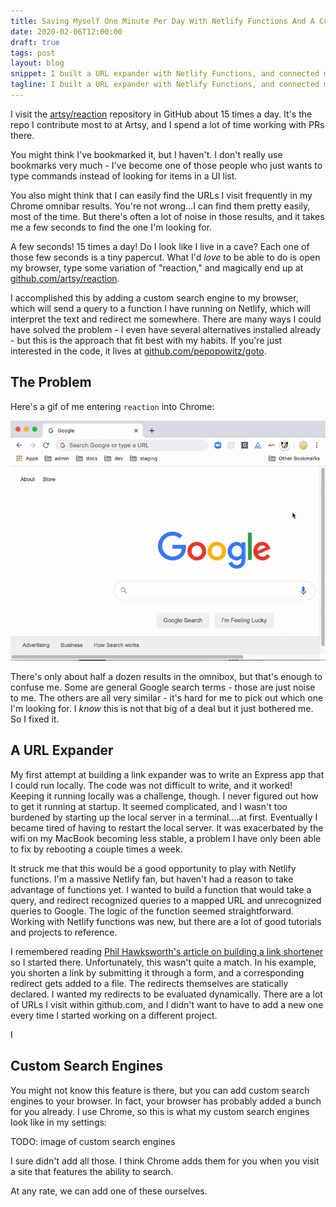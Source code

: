 ```yaml
---
title: Saving Myself One Minute Per Day With Netlify Functions And A Custom Search Engine
date: 2020-02-06T12:00:00
draft: true
tags: post
layout: blog
snippet: I built a URL expander with Netlify Functions, and connected my browser to it with a custom search engine. It saves about 1 minute per day and it was totally worth it.
tagline: I built a URL expander with Netlify Functions, and connected my browser to it with a custom search engine. It saves about 1 minute per day and it was totally worth it.
---
```


I visit the [artsy/reaction](https://github.com/artsy/reaction) repository in GitHub about 15 times a day. It's the repo I contribute most to at Artsy, and I spend a lot of time working with PRs there.

You might think I've bookmarked it, but I haven't. I don't really use bookmarks very much - I've become one of those people who just wants to type commands instead of looking for items in a UI list.

You also might think that I can easily find the URLs I visit frequently in my Chrome omnibar results. You're not wrong...I can find them pretty easily, most of the time. But there's often a lot of noise in those results, and it takes me a few seconds to find the one I'm looking for.

A few seconds! 15 times a day! Do I look like I live in a cave? Each one of those few seconds is a tiny papercut. What I'd _love_ to be able to do is open my browser, type some variation of "reaction," and magically end up at [github.com/artsy/reaction](https://github.com/artsy/reaction).

I accomplished this by adding a custom search engine to my browser, which will send a query to a function I have running on Netlify, which will interpret the text and redirect me somewhere. There are many ways I could have solved the problem - I even have several alternatives installed already - but this is the approach that fit best with my habits. If you're just interested in the code, it lives at [github.com/pepopowitz/goto](https://github.com/pepopowitz/goto).

## The Problem

Here's a gif of me entering `reaction` into Chrome:

![Me entering `reaction` into Chrome and having to scour half a dozen results to find the URL I want](./search-for-reaction-before.gif)

There's only about half a dozen results in the omnibox, but that's enough to confuse me. Some are general Google search terms - those are just noise to me. The others are all very similar - it's hard for me to pick out which one I'm looking for. I _know_ this is not that big of a deal but it just bothered me. So I fixed it.

## A URL Expander

My first attempt at building a link expander was to write an Express app that I could run locally. The code was not difficult to write, and it worked! Keeping it running locally was a challenge, though. I never figured out how to get it running at startup. It seemed complicated, and I wasn't too burdened by starting up the local server in a terminal....at first. Eventually I became tired of having to restart the local server. It was exacerbated by the wifi on my MacBook becoming less stable, a problem I have only been able to fix by rebooting a couple times a week.

It struck me that this would be a good opportunity to play with Netlify functions. I'm a massive Netlify fan, but haven't had a reason to take advantage of functions yet. I wanted to build a function that would take a query, and redirect recognized queries to a mapped URL and unrecognized queries to Google. The logic of the function seemed straightforward. Working with Netlify functions was new, but there are a lot of good tutorials and projects to reference.

I remembered reading [Phil Hawksworth's article on building a link shortener](https://medium.com/netlify/creating-your-own-url-shortener-with-netlify-forms-and-functions-a4286f55ea6c) so I started there. Unfortunately, this wasn't quite a match. In his example, you shorten a link by submitting it through a form, and a corresponding redirect gets added to a file. The redirects themselves are statically declared. I wanted my redirects to be evaluated dynamically. There are a lot of URLs I visit within github.com, and I didn't want to have to add a new one every time I started working on a different project. 

I 

## Custom Search Engines

You might not know this feature is there, but you can add custom search engines to your browser. In fact, your browser has probably added a bunch for you already. I use Chrome, so this is what my custom search engines look like in my settings:

TODO: image of custom search engines

I sure didn't add all those. I think Chrome adds them for you when you visit a site that features the ability to search.

At any rate, we can add one of these ourselves. 
